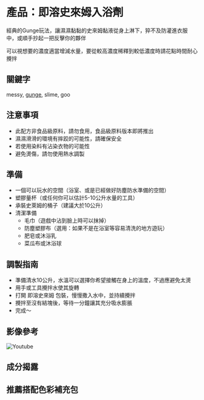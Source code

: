 產品：即溶史來姆入浴劑
===
經典的Gunge玩法，讓濕濕黏黏的史來姆黏液從身上淋下，猝不及防灌進衣服中，或順手抄起一把反擊你的夥伴

可以視想要的濃度適當增減水量，要從較高濃度稀釋到較低濃度時請花點時間耐心攪拌

關鍵字
---
messy, [gunge](https://en.m.wikipedia.org/wiki/Gunge), slime, goo


注意事項
---
* 此配方非食品級原料，請勿食用，食品級原料版本即將推出
* 濕濕滑滑的環境有摔跤的可能性，請確保安全
* 若使用染料有沾染衣物的可能性
* 避免燙傷，請勿使用熱水調製

準備
---
* 一個可以玩水的空間（浴室、或是已經做好防塵防水準備的空間）
* 塑膠量杯（或任何你可以估計5-10公升水量的工具）
* 承裝史萊姆的桶子（建議大於10公升）
* 清潔準備
  * 毛巾（遊戲中沾到臉上時可以抹掉）
  * 防塵塑膠布（選用：如果不是在浴室等容易清洗的地方遊玩）
  * 肥皂或沐浴乳
  * 菜瓜布或沐浴球

調製指南
---
* 準備清水10公升，水溫可以選擇你希望接觸在身上的溫度，不過應避免太燙
* 用手或工具攪拌水使其旋轉
* 打開 即溶史來姆 包裝，慢慢撒入水中，並持續攪拌
* 攪拌至沒有結塊後，等待一分鐘讓其充分吸水膨脹
* 完成～

影像參考
---
![Youtube](https://www.youtube.com/watch?v=JXgWYTWutvk)


成分揭露
---


推薦搭配色彩補充包
---

